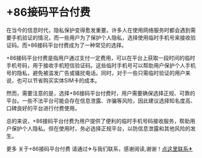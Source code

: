 # +86接码平台付费

在当今的信息时代，隐私保护变得愈发重要。许多人在使用网络服务时都会遇到需要手机验证的情况，而一些用户为了保护个人隐私，选择使用临时手机号来接收验证码。而+86接码平台付费成为了一种常见的选择。

+86接码平台付费是指用户通过支付一定费用，可以在平台上获取一段时间的临时手机号码，用于接收手机短信验证码。这些临时手机号可以帮助用户保护个人手机号的隐私，避免被滥发广告或骚扰电话。同时，对于一些只需临时验证的用户来说，也可以节省购买实体SIM卡的成本。

然而，需要注意的是，选择+86接码平台付费时，用户需要确保选择正规、可靠的平台。一些不法平台可能会存在信息泄露、诈骗等风险，因此建议选择知名度高、口碑良好的平台进行付费使用。

总的来说，+86接码平台付费为用户提供了便利的临时手机号码接收服务，帮助用户保护个人隐私。但在使用时，务必选择正规平台，以防信息泄露和其他风险的发生。

更多 关于+86接码平台付费 请通过✈与我们联系，感谢阅读,谢谢！[点这里联系✈](https://www.k02.cc)